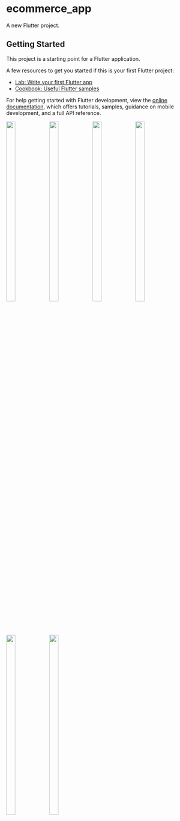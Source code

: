 # ecommerce_app

A new Flutter project.

## Getting Started

This project is a starting point for a Flutter application.

A few resources to get you started if this is your first Flutter project:

- [Lab: Write your first Flutter app](https://docs.flutter.dev/get-started/codelab)
- [Cookbook: Useful Flutter samples](https://docs.flutter.dev/cookbook)

For help getting started with Flutter development, view the
[online documentation](https://docs.flutter.dev/), which offers tutorials,
samples, guidance on mobile development, and a full API reference.

<P>
  <img src="https://github.com/sadhana5953/ecommerce_app/assets/148869257/64ea29f8-866f-4507-8c20-d80671596634)" width=22% height=35%>
  <img src="https://github.com/sadhana5953/ecommerce_app/assets/148869257/43686888-a8a0-4f4e-aada-52b17980129a" width=22% height=35%>
  <img src="https://github.com/sadhana5953/ecommerce_app/assets/148869257/e0ca96e5-826c-4145-848b-84e05250bfe0" width=22% height=35%>
  <img src="https://github.com/sadhana5953/ecommerce_app/assets/148869257/af0bd72b-10e4-488d-b779-7e983c468ed6" width=22% height=35%>
  <img src="https://github.com/sadhana5953/ecommerce_app/assets/148869257/7236608a-8178-40b1-8014-6ab71012a8fd" width=22% height=35%>
  <img src="https://github.com/sadhana5953/ecommerce_app/assets/148869257/92b7b483-d2e0-4cc3-b333-ac21e65b1ff8" width=22% height=35%>
</P>

